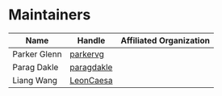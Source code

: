 # Maintainers

| Name         | Handle                                      | Affiliated Organization |
|--------------|---------------------------------------------|-------------------------|
| Parker Glenn | [parkervg](https://github.com/parkervg)     |                         |
| Parag Dakle  | [paragdakle](https://github.com/paragdakle) |                         |
| Liang Wang   | [LeonCaesa](https://github.com/LeonCaesa)   |                         |